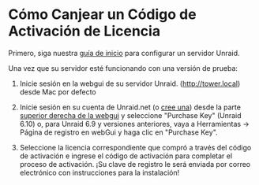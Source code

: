 # Cómo Canjear un Código de Activación de Licencia

Primero, siga nuestra [guía de inicio](/unraid-os/manual/getting-started) para configurar un servidor
Unraid.

Una vez que su servidor esté funcionando con una versión de prueba:

1. Inicie sesión en la webgui de su servidor Unraid. (<http://tower.local>) desde Mac por defecto

2. Inicie sesión en su cuenta de Unraid.net (o [cree una](https://forums.unraid.net/register/)) desde la parte [superior derecha de la webgui](My_Servers#Navigating_the_User_Profile_Component "wikilink") y
seleccione \"Purchase Key\" (Unraid 6.10) o, para Unraid 6.9 y versiones
anteriores, vaya a Herramientas -\> Página de registro en webGui y haga
clic en \"Purchase Key\".

3. Seleccione la licencia correspondiente que compró a través del
código de activación e ingrese el código de activación para completar el
proceso de activación. ¡Su clave de registro le será enviada por correo
electrónico con instrucciones para la instalación!

